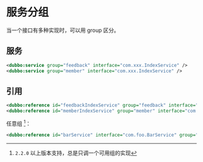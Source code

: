 # 服务分组

当一个接口有多种实现时，可以用 group 区分。

## 服务

```xml
<dubbo:service group="feedback" interface="com.xxx.IndexService" />
<dubbo:service group="member" interface="com.xxx.IndexService" />
```

## 引用

```xml
<dubbo:reference id="feedbackIndexService" group="feedback" interface="com.xxx.IndexService" />
<dubbo:reference id="memberIndexService" group="member" interface="com.xxx.IndexService" />
```

任意组 [^1]：

```xml
<dubbo:reference id="barService" interface="com.foo.BarService" group="*" />
```

[^1]: `2.2.0` 以上版本支持，总是只调一个可用组的实现
